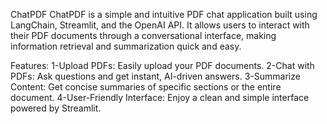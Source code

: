 ChatPDF
ChatPDF is a simple and intuitive PDF chat application built using LangChain, Streamlit, and the OpenAI API. It allows users to interact with their PDF documents through a conversational interface, making information retrieval and summarization quick and easy.

Features:
1-Upload PDFs: Easily upload your PDF documents.
2-Chat with PDFs: Ask questions and get instant, AI-driven answers.
3-Summarize Content: Get concise summaries of specific sections or the entire document.
4-User-Friendly Interface: Enjoy a clean and simple interface powered by Streamlit.
